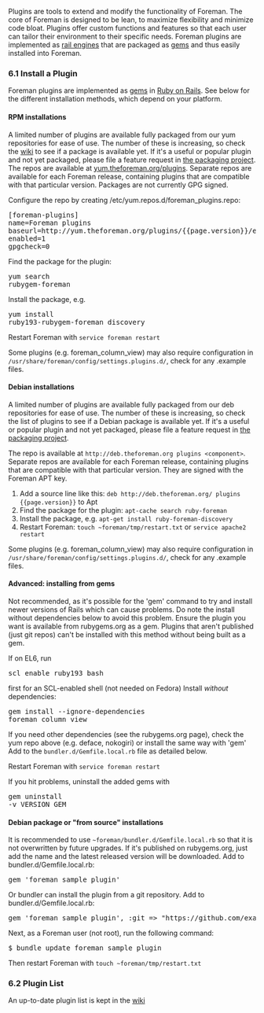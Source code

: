 
Plugins are tools to extend and modify the functionality of Foreman. The core of Foreman is designed to be lean, to maximize flexibility and minimize code bloat. Plugins offer custom functions and features so that each user can tailor their environment to their specific needs. Foreman plugins are implemented as [rail engines](http://guides.rubyonrails.org/engines.html) that are packaged as [gems](http://guides.rubygems.org/what-is-a-gem/) and thus easily installed into Foreman.

### 6.1 Install a Plugin

Foreman plugins are implemented as [gems](http://guides.rubygems.org/what-is-a-gem/) in [Ruby on Rails](http://www.rubyonrails.org). See below for the different installation methods, which depend on your platform.

#### RPM installations

A limited number of plugins are available fully packaged from our yum repositories for ease of use. The number of these is increasing, so check the [wiki](http://projects.theforeman.org/projects/foreman/wiki/List_of_Plugins) to see if a package is available yet.  If it's a useful or popular plugin and not yet packaged, please file a feature request in [the packaging project](http://projects.theforeman.org/projects/rpms/issues/new).
The repos are available at [yum.theforeman.org/plugins](http://yum.theforeman.org/plugins/).  Separate repos are available for each Foreman release, containing plugins that are compatible with that particular version.  Packages are not currently GPG signed.

Configure the repo by creating /etc/yum.repos.d/foreman_plugins.repo:

<pre>
[foreman-plugins]
name=Foreman plugins
baseurl=http://yum.theforeman.org/plugins/{{page.version}}/el6/x86_64/
enabled=1
gpgcheck=0
</pre>

Find the package for the plugin: <pre>yum search rubygem-foreman</pre>
Install the package, e.g. <pre>yum install ruby193-rubygem-foreman_discovery</pre>
Restart Foreman with `service foreman restart`

Some plugins (e.g. foreman_column_view) may also require configuration in `/usr/share/foreman/config/settings.plugins.d/`, check for any .example files.

#### Debian installations

A limited number of plugins are available fully packaged from our deb repositories for ease of use. The number of these is increasing, so check the list of plugins to see if a Debian package is available yet. If it's a useful or popular plugin and not yet packaged, please file a feature request in [the packaging project](http://projects.theforeman.org/projects/rpms/issues/new).

The repo is available at `http://deb.theforeman.org plugins <component>`. Separate repos are available for each Foreman release, containing plugins that are compatible with that particular version. They are signed with the Foreman APT key.

1. Add a source line like this: `deb http://deb.theforeman.org/ plugins {{page.version}}` to Apt
2. Find the package for the plugin: `apt-cache search ruby-foreman`
3. Install the package, e.g. `apt-get install ruby-foreman-discovery`
4. Restart Foreman: `touch ~foreman/tmp/restart.txt` or `service apache2 restart`

Some plugins (e.g. foreman_column_view) may also require configuration in `/usr/share/foreman/config/settings.plugins.d/`, check for any .example files.

#### Advanced: installing from gems

Not recommended, as it's possible for the 'gem' command to try and install newer versions of Rails which can cause problems. Do note the install without dependencies below to avoid this problem.
Ensure the plugin you want is available from rubygems.org as a gem. Plugins that aren't published (just git repos) can't be installed with this method without being built as a gem.

If on EL6, run <pre>scl enable ruby193 bash</pre> first for an SCL-enabled shell (not needed on Fedora)
Install *without* dependencies: <pre>gem install --ignore-dependencies foreman_column_view</pre>
If you need other dependencies (see the rubygems.org page), check the yum repo above (e.g. deface, nokogiri) or install the same way with 'gem'
Add to the `bundler.d/Gemfile.local.rb` file as detailed below.

Restart Foreman with `service foreman restart`

If you hit problems, uninstall the added gems with <pre>gem uninstall -v VERSION GEM</pre>

#### Debian package or "from source" installations

It is recommended to use `~foreman/bundler.d/Gemfile.local.rb` so that it is not overwritten by future upgrades.
If it's published on rubygems.org, just add the name and the latest released version will be downloaded.  Add to bundler.d/Gemfile.local.rb:
<pre>gem 'foreman_sample_plugin'</pre>

Or bundler can install the plugin from a git repository.  Add to bundler.d/Gemfile.local.rb:
<pre>gem 'foreman_sample_plugin', :git => "https://github.com/example/foreman_sample_plugin.git"</pre>

Next, as a Foreman user (not root), run the following command:
<pre>$ bundle update foreman_sample_plugin</pre>

Then restart Foreman with `touch ~foreman/tmp/restart.txt`

### 6.2 Plugin List
An up-to-date plugin list is kept in the [wiki](http://projects.theforeman.org/projects/foreman/wiki/List_of_Plugins)

